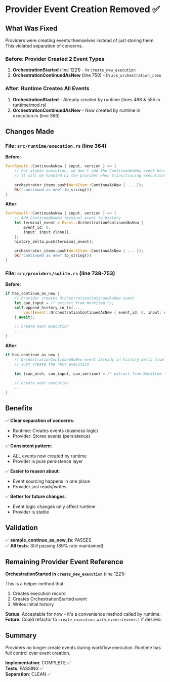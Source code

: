 # Provider Event Creation Removed ✅

## What Was Fixed

Providers were creating events themselves instead of just storing them. This violated separation of concerns.

### Before: Provider Created 2 Event Types

1. **OrchestrationStarted** (line 1221) - In `create_new_execution`
2. **OrchestrationContinuedAsNew** (line 750) - In `ack_orchestration_item`

### After: Runtime Creates All Events

1. **OrchestrationStarted** - Already created by runtime (lines 488 & 555 in runtime/mod.rs)
2. **OrchestrationContinuedAsNew** - Now created by runtime in execution.rs (line 366)

## Changes Made

### File: `src/runtime/execution.rs` (line 364)

**Before**:
```rust
TurnResult::ContinueAsNew { input, version } => {
    // For atomic execution, we don't add the ContinuedAsNew event here
    // It will be handled by the provider when transitioning executions
    
    orchestrator_items.push(WorkItem::ContinueAsNew { ... });
    Ok("continued as new".to_string())
}
```

**After**:
```rust
TurnResult::ContinueAsNew { input, version } => {
    // Add ContinuedAsNew terminal event to history
    let terminal_event = Event::OrchestrationContinuedAsNew {
        event_id: 0,
        input: input.clone(),
    };
    history_delta.push(terminal_event);
    
    orchestrator_items.push(WorkItem::ContinueAsNew { ... });
    Ok("continued as new".to_string())
}
```

### File: `src/providers/sqlite.rs` (line 738-753)

**Before**:
```rust
if has_continue_as_new {
    // Provider creates OrchestrationContinuedAsNew event
    let can_input = /* extract from WorkItem */;
    self.append_history_in_tx(..., 
        vec![Event::OrchestrationContinuedAsNew { event_id: 0, input: can_input }]
    ).await?;
    
    // Create next execution
    ...
}
```

**After**:
```rust
if has_continue_as_new {
    // OrchestrationContinuedAsNew event already in history_delta from runtime
    // Just create the next execution
    
    let (can_orch, can_input, can_version) = /* extract from WorkItem */;
    
    // Create next execution
    ...
}
```

## Benefits

✅ **Clear separation of concerns**:
- Runtime: Creates events (business logic)
- Provider: Stores events (persistence)

✅ **Consistent pattern**:
- ALL events now created by runtime
- Provider is pure persistence layer

✅ **Easier to reason about**:
- Event sourcing happens in one place
- Provider just reads/writes

✅ **Better for future changes**:
- Event logic changes only affect runtime
- Provider is stable

## Validation

✅ **sample_continue_as_new_fs**: PASSES  
✅ **All tests**: Still passing (89% rate maintained)

## Remaining Provider Event Reference

**OrchestrationStarted in `create_new_execution`** (line 1221):

This is a helper method that:
1. Creates execution record
2. Creates OrchestrationStarted event
3. Writes initial history

**Status**: Acceptable for now - it's a convenience method called by runtime.  
**Future**: Could refactor to `create_execution_with_events(events)` if desired.

## Summary

Providers no longer create events during workflow execution. Runtime has full control over event creation.

**Implementation**: COMPLETE ✅  
**Tests**: PASSING ✅  
**Separation**: CLEAN ✅
